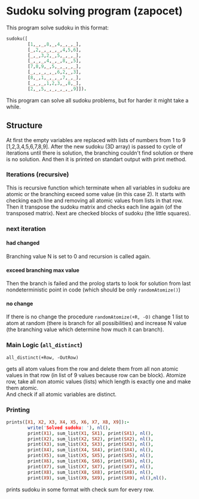 # Sudoku solving program (zapocet)

This program solve sudoku in this format:

``` prolog
sudoku([
        [1,_,_,8,_,4,_,_,_],
        [_,2,_,_,_,_,4,5,6],
        [_,_,3,2,_,5,_,_,_],
        [_,_,_,4,_,_,8,_,5],
        [7,8,9,_,5,_,_,_,_],
        [_,_,_,_,_,6,2,_,3],
        [8,_,1,_,_,_,7,_,_],
        [_,_,_,1,2,3,_,8,_],
        [2,_,5,_,_,_,_,_,9]]).
```

This program can solve all sudoku problems, but for harder it might take a while.

## Structure

At first the empty variables are replaced with lists of numbers from 1 to 9 \[1,2,3,4,5,6,7,8,9\].
After the new sudoku (3D array) is passed to cycle of iterations until there is solution, the branching couldn't find solution or there is no solution.
And then it is printed on standart output with print method.

### Iterations (recursive)

This is recursive function which terminate when all variables in sudoku are atomic or the branching exceed some value (in this case 2).
It starts with checking each line and removing all atomic values from lists in that row.
Then it transpose the sudoku matrix and checks each line again (of the transposed matrix).
Next are checked blocks of sudoku (the little squares).

### next iteration

#### had changed

Branching value N is set to 0 and recursion is called again.

#### exceed branching max value

Then the branch is failed and the prolog starts to look for solution from last nondeterministic point in code (which should be only `randomAtomize()`)

#### no change

If there is no change the procedure `randomAtomize(+R, -O)` change 1 list to atom at random (there is branch for all possibilities) and increase N value (the branching value which determine how much it can branch).

### Main Logic (`all_distinct`)

`all_distinct(+Row, -OutRow)`

gets all atom values from the row and delete them from all non atomic values in that row (in list of 9 values because row can be block).
Atomize row, take all non atomic values (lists) which length is exactly one and make them atomic.  
And check if all atomic variables are distinct.

### Printing

``` prolog
prints([X1, X2, X3, X4, X5, X6, X7, X8, X9]):-
        write('Solved sudoku: '), nl(),
        print(X1), sum_list(X1, SX1), print(SX1), nl(),
        print(X2), sum_list(X2, SX2), print(SX2), nl(),
        print(X3), sum_list(X3, SX3), print(SX3), nl(),
        print(X4), sum_list(X4, SX4), print(SX4), nl(),
        print(X5), sum_list(X5, SX5), print(SX5), nl(),
        print(X6), sum_list(X6, SX6), print(SX6), nl(),
        print(X7), sum_list(X7, SX7), print(SX7), nl(),
        print(X8), sum_list(X8, SX8), print(SX8), nl(),
        print(X9), sum_list(X9, SX9), print(SX9), nl(),nl().
```

prints sudoku in some format with check sum for every row.
